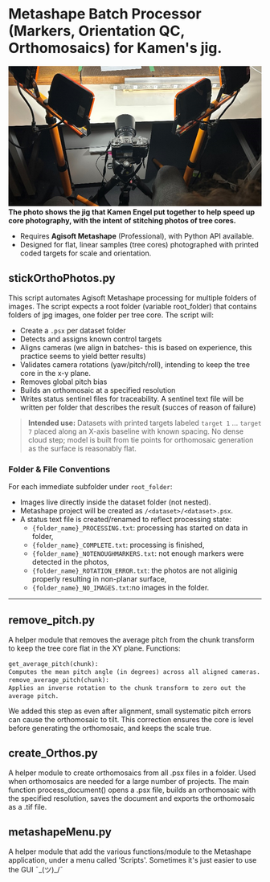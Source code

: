 # Metashape Batch Processor (Markers, Orientation QC, Orthomosaics) for Kamen's jig.

![Kamen's jig](image.png)
**The photo shows the jig that Kamen Engel put together to help speed up core photography, with the intent of stitching photos of tree cores.**
- Requires **Agisoft Metashape** (Professional), with Python API available.
- Designed for flat, linear samples (tree cores) photographed with printed coded targets for scale and orientation.

## stickOrthoPhotos.py

This script automates Agisoft Metashape processing for multiple folders of images. The script expects a root folder (variable root_folder) that contains folders of jpg images, one folder per tree core. The script will:
- Create a `.psx` per dataset folder
- Detects and assigns known control targets
- Aligns cameras (we align in batches- this is based on experience, this practice seems to yield better results)
- Validates camera rotations (yaw/pitch/roll), intending to keep the tree core in the x-y plane.
- Removes global pitch bias
- Builds an orthomosaic at a specified resolution
- Writes status sentinel files for traceability. A sentinel text file will be written per folder that describes the result (succes of reason of failure)

> **Intended use:** Datasets with printed targets labeled `target 1` ... `target 7` placed along an X-axis baseline with known spacing. No dense cloud step; model is built from tie points for orthomosaic generation as the surface is reasonably flat.


### Folder & File Conventions

For each immediate subfolder under `root_folder`:
- Images live directly inside the dataset folder (not nested).
- Metashape project will be created as `/<dataset>/<dataset>.psx`.
- A status text file is created/renamed to reflect processing state:
  - `{folder_name}_PROCESSING.txt`: processing has started on data in folder,
  - `{folder_name}_COMPLETE.txt`: processing is finished,
  - `{folder_name}_NOTENOUGHMARKERS.txt`: not enough markers were detected in the photos,
  - `{folder_name}_ROTATION_ERROR.txt`: the photos are not aliginig properly resulting in non-planar surface,
  - `{folder_name}_NO_IMAGES.txt`:no images in the folder.

---
## remove_pitch.py

A helper module that removes the average pitch from the chunk transform to keep the tree core flat in the XY plane.
Functions:

    get_average_pitch(chunk):
    Computes the mean pitch angle (in degrees) across all aligned cameras.
    remove_average_pitch(chunk):
    Applies an inverse rotation to the chunk transform to zero out the average pitch.

We added this step as even after alignment, small systematic pitch errors can cause the orthomosaic to tilt. This correction ensures the core is level before generating the orthomosaic, and keeps the scale true.

## create_Orthos.py

A helper module to create orthomosaics from all .psx files in a folder. Used when orthomosaics are needed for a large number of projects. The main function process_document() opens a .psx file, builds an orthomosaic with the specified resolution, saves the document and exports the orthomosaic as a .tif file.

## metashapeMenu.py

A helper module that add the various functions/module to the Metashape application, under a menu called 'Scripts'. Sometimes it's just easier to use the GUI  ¯\_(ツ)_/¯ 

